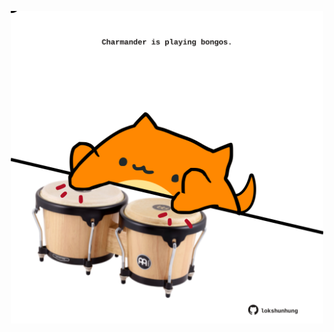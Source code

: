 <!-- built at 06/10/2024, 15:00:37 UTC -->
<p align="center">
  <img width="500" height="500" src="./ReadmeImage.svg">
</p>
